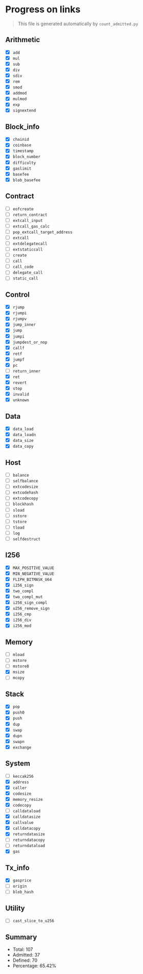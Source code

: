 # Progress on links

> This file is generated automatically by `count_admitted.py`

## Arithmetic

- [x] `add`
- [x] `mul`
- [x] `sub`
- [x] `div`
- [x] `sdiv`
- [x] `rem`
- [x] `smod`
- [x] `addmod`
- [x] `mulmod`
- [x] `exp`
- [x] `signextend`

## Block_info

- [x] `chainid`
- [x] `coinbase`
- [x] `timestamp`
- [x] `block_number`
- [x] `difficulty`
- [x] `gaslimit`
- [x] `basefee`
- [x] `blob_basefee`

## Contract

- [ ] `eofcreate`
- [ ] `return_contract`
- [ ] `extcall_input`
- [ ] `extcall_gas_calc`
- [ ] `pop_extcall_target_address`
- [ ] `extcall`
- [ ] `extdelegatecall`
- [ ] `extstaticcall`
- [ ] `create`
- [ ] `call`
- [ ] `call_code`
- [ ] `delegate_call`
- [ ] `static_call`

## Control

- [x] `rjump`
- [x] `rjumpi`
- [x] `rjumpv`
- [x] `jump_inner`
- [x] `jump`
- [x] `jumpi`
- [x] `jumpdest_or_nop`
- [x] `callf`
- [x] `retf`
- [x] `jumpf`
- [x] `pc`
- [ ] `return_inner`
- [x] `ret`
- [x] `revert`
- [x] `stop`
- [x] `invalid`
- [x] `unknown`

## Data

- [x] `data_load`
- [x] `data_loadn`
- [x] `data_size`
- [x] `data_copy`

## Host

- [ ] `balance`
- [ ] `selfbalance`
- [ ] `extcodesize`
- [ ] `extcodehash`
- [ ] `extcodecopy`
- [ ] `blockhash`
- [ ] `sload`
- [ ] `sstore`
- [ ] `tstore`
- [ ] `tload`
- [ ] `log`
- [ ] `selfdestruct`

## I256

- [x] `MAX_POSITIVE_VALUE`
- [x] `MIN_NEGATIVE_VALUE`
- [x] `FLIPH_BITMASK_U64`
- [x] `i256_sign`
- [x] `two_compl`
- [x] `two_compl_mut`
- [x] `i256_sign_compl`
- [x] `u256_remove_sign`
- [x] `i256_cmp`
- [x] `i256_div`
- [x] `i256_mod`

## Memory

- [ ] `mload`
- [ ] `mstore`
- [ ] `mstore8`
- [x] `msize`
- [ ] `mcopy`

## Stack

- [x] `pop`
- [x] `push0`
- [x] `push`
- [x] `dup`
- [x] `swap`
- [x] `dupn`
- [x] `swapn`
- [x] `exchange`

## System

- [ ] `keccak256`
- [x] `address`
- [x] `caller`
- [x] `codesize`
- [x] `memory_resize`
- [x] `codecopy`
- [ ] `calldataload`
- [x] `calldatasize`
- [x] `callvalue`
- [x] `calldatacopy`
- [x] `returndatasize`
- [ ] `returndatacopy`
- [ ] `returndataload`
- [x] `gas`

## Tx_info

- [x] `gasprice`
- [ ] `origin`
- [ ] `blob_hash`

## Utility

- [ ] `cast_slice_to_u256`

## Summary

- Total: 107
- Admitted: 37
- Defined: 70
- Percentage: 65.42%
